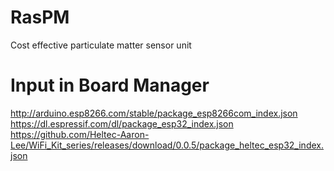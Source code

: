 # RasPM
Cost effective particulate matter sensor unit 

# Input in Board Manager 
http://arduino.esp8266.com/stable/package_esp8266com_index.json
https://dl.espressif.com/dl/package_esp32_index.json
https://github.com/Heltec-Aaron-Lee/WiFi_Kit_series/releases/download/0.0.5/package_heltec_esp32_index.json

